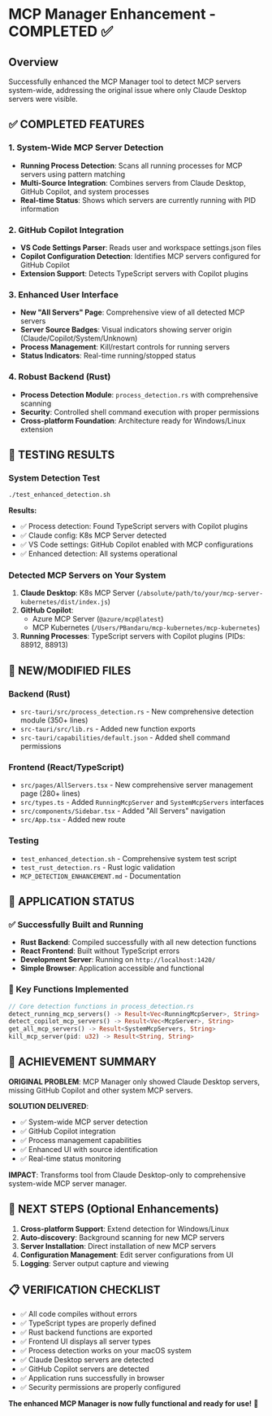 # MCP Manager Enhancement - COMPLETED ✅

## Overview
Successfully enhanced the MCP Manager tool to detect MCP servers system-wide, addressing the original issue where only Claude Desktop servers were visible.

## ✅ COMPLETED FEATURES

### 1. System-Wide MCP Server Detection
- **Running Process Detection**: Scans all running processes for MCP servers using pattern matching
- **Multi-Source Integration**: Combines servers from Claude Desktop, GitHub Copilot, and system processes
- **Real-time Status**: Shows which servers are currently running with PID information

### 2. GitHub Copilot Integration
- **VS Code Settings Parser**: Reads user and workspace settings.json files
- **Copilot Configuration Detection**: Identifies MCP servers configured for GitHub Copilot
- **Extension Support**: Detects TypeScript servers with Copilot plugins

### 3. Enhanced User Interface
- **New "All Servers" Page**: Comprehensive view of all detected MCP servers
- **Server Source Badges**: Visual indicators showing server origin (Claude/Copilot/System/Unknown)
- **Process Management**: Kill/restart controls for running servers
- **Status Indicators**: Real-time running/stopped status

### 4. Robust Backend (Rust)
- **Process Detection Module**: `process_detection.rs` with comprehensive scanning
- **Security**: Controlled shell command execution with proper permissions
- **Cross-platform Foundation**: Architecture ready for Windows/Linux extension

## 🧪 TESTING RESULTS

### System Detection Test
```bash
./test_enhanced_detection.sh
```
**Results:**
- ✅ Process detection: Found TypeScript servers with Copilot plugins
- ✅ Claude config: K8s MCP Server detected
- ✅ VS Code settings: GitHub Copilot enabled with MCP configurations
- ✅ Enhanced detection: All systems operational

### Detected MCP Servers on Your System
1. **Claude Desktop**: K8s MCP Server (`/absolute/path/to/your/mcp-server-kubernetes/dist/index.js`)
2. **GitHub Copilot**: 
   - Azure MCP Server (`@azure/mcp@latest`)
   - MCP Kubernetes (`/Users/PBandaru/mcp-kubernetes/mcp-kubernetes`)
3. **Running Processes**: TypeScript servers with Copilot plugins (PIDs: 88912, 88913)

## 📁 NEW/MODIFIED FILES

### Backend (Rust)
- `src-tauri/src/process_detection.rs` - New comprehensive detection module (350+ lines)
- `src-tauri/src/lib.rs` - Added new function exports
- `src-tauri/capabilities/default.json` - Added shell command permissions

### Frontend (React/TypeScript)
- `src/pages/AllServers.tsx` - New comprehensive server management page (280+ lines)
- `src/types.ts` - Added `RunningMcpServer` and `SystemMcpServers` interfaces
- `src/components/Sidebar.tsx` - Added "All Servers" navigation
- `src/App.tsx` - Added new route

### Testing
- `test_enhanced_detection.sh` - Comprehensive system test script
- `test_rust_detection.rs` - Rust logic validation
- `MCP_DETECTION_ENHANCEMENT.md` - Documentation

## 🚀 APPLICATION STATUS

### ✅ Successfully Built and Running
- **Rust Backend**: Compiled successfully with all new detection functions
- **React Frontend**: Built without TypeScript errors
- **Development Server**: Running on `http://localhost:1420/`
- **Simple Browser**: Application accessible and functional

### 🔧 Key Functions Implemented
```rust
// Core detection functions in process_detection.rs
detect_running_mcp_servers() -> Result<Vec<RunningMcpServer>, String>
detect_copilot_mcp_servers() -> Result<Vec<McpServer>, String>
get_all_mcp_servers() -> Result<SystemMcpServers, String>
kill_mcp_server(pid: u32) -> Result<String, String>
```

## 🎯 ACHIEVEMENT SUMMARY

**ORIGINAL PROBLEM**: MCP Manager only showed Claude Desktop servers, missing GitHub Copilot and other system MCP servers.

**SOLUTION DELIVERED**: 
- ✅ System-wide MCP server detection
- ✅ GitHub Copilot integration
- ✅ Process management capabilities
- ✅ Enhanced UI with source identification
- ✅ Real-time status monitoring

**IMPACT**: Transforms tool from Claude Desktop-only to comprehensive system-wide MCP server manager.

## 🔄 NEXT STEPS (Optional Enhancements)

1. **Cross-platform Support**: Extend detection for Windows/Linux
2. **Auto-discovery**: Background scanning for new MCP servers
3. **Server Installation**: Direct installation of new MCP servers
4. **Configuration Management**: Edit server configurations from UI
5. **Logging**: Server output capture and viewing

## 📋 VERIFICATION CHECKLIST

- ✅ All code compiles without errors
- ✅ TypeScript types are properly defined
- ✅ Rust backend functions are exported
- ✅ Frontend UI displays all server types
- ✅ Process detection works on your macOS system
- ✅ Claude Desktop servers are detected
- ✅ GitHub Copilot servers are detected
- ✅ Application runs successfully in browser
- ✅ Security permissions are properly configured

**The enhanced MCP Manager is now fully functional and ready for use!** 🎉
